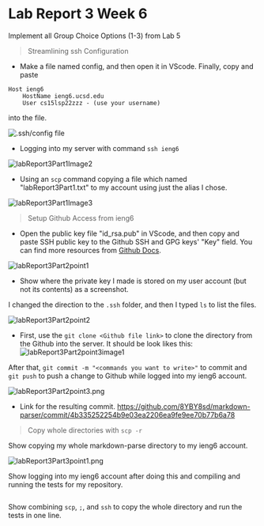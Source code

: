 # Lab Report 3 Week 6

Implement all Group Choice Options (1-3) from Lab 5

> Streamlining ssh Configuration

- Make a file named config, and then open it in VScode. Finally, copy and paste 
```
Host ieng6
    HostName ieng6.ucsd.edu
    User cs15lsp22zzz - (use your username)
```
into the file.

![.ssh/config file](https://8yby8sd.github.io/cse15l-lab-reports/configFile.png)

- Logging into my server with command `ssh ieng6`

![labReport3Part1Image2](https://8yby8sd.github.io/cse15l-lab-reports/labReport3Part1Image2.png)

- Using an `scp` command copying a file which named "labReport3Part1.txt" to my account using just the alias I chose.

![labReport3Part1Image3](https://8yby8sd.github.io/cse15l-lab-reports/labReport3Part1Image3.png)


> Setup Github Access from ieng6

- Open the public key file "id_rsa.pub" in VScode, and then copy and paste SSH public key to the Github SSH and GPG keys' "Key" field. 
You can find more resources from [Github Docs](https://docs.github.com/en/authentication/connecting-to-github-with-ssh/adding-a-new-ssh-key-to-your-github-account).

![labReport3Part2point1](https://8yby8sd.github.io/cse15l-lab-reports/sshKeyGithubpub.png)

- Show where the private key I made is stored on my user account (but not its contents) as a screenshot.

I changed the direction to the `.ssh` folder, and then I typed `ls` to list the files.

![labReport3Part2point2](https://8yby8sd.github.io/cse15l-lab-reports/labReport3Part2point2.png)

- First, use the `git clone <Github file link>` to clone the directory from the Github into the server. It should be look likes this:![labReport3Part2point3image1](https://8yby8sd.github.io/cse15l-lab-reports/labReport3Part2point3image1.png)

After that, `git commit -m "<commands you want to write>"` to commit and `git push` to push a change to Github while logged into my ieng6 account.

![labReport3Part2point3.png](https://8yby8sd.github.io/cse15l-lab-reports/labReport3Part2point3.png)

- Link for the resulting commit.
https://github.com/8YBY8sd/markdown-parser/commit/4b335252254b9e03ea2206ea9fe9ee70b77b6a78

> Copy whole directories with `scp -r`

Show copying my whole markdown-parse directory to my ieng6 account.

![labReport3Part3point1.png]()

Show logging into my ieng6 account after doing this and compiling and running the tests for my repository.

![]()

Show combining `scp`, `;`, and `ssh` to copy the whole directory and run the tests in one line.